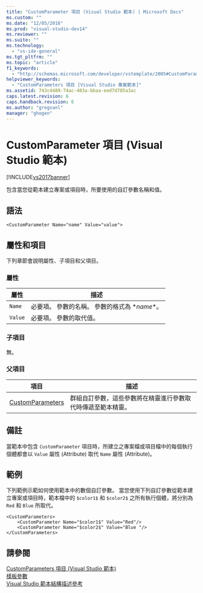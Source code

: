 ```yaml
---
title: "CustomParameter 項目 (Visual Studio 範本) | Microsoft Docs"
ms.custom: ""
ms.date: "12/05/2016"
ms.prod: "visual-studio-dev14"
ms.reviewer: ""
ms.suite: ""
ms.technology: 
  - "vs-ide-general"
ms.tgt_pltfrm: ""
ms.topic: "article"
f1_keywords: 
  - "http://schemas.microsoft.com/developer/vstemplate/2005#CustomParameter"
helpviewer_keywords: 
  - "CustomParameters 項目 [Visual Studio 專案範本]"
ms.assetid: 743c4489-74ac-403a-bbaa-eed7d785a3ac
caps.latest.revision: 6
caps.handback.revision: 6
ms.author: "gregvanl"
manager: "ghogen"
---
```

# CustomParameter 項目 (Visual Studio 範本)
[!INCLUDE[vs2017banner](../code-quality/includes/vs2017banner.md)]

包含當您從範本建立專案或項目時，所要使用的自訂參數名稱和值。  
  
## 語法  
  
```  
<CustomParameter Name="name" Value="value">  
```  
  
## 屬性和項目  
 下列章節會說明屬性、子項目和父項目。  
  
### 屬性  
  
|屬性|描述|  
|--------|--------|  
|`Name`|必要項。  參數的名稱。  參數的格式為 $*name*$。|  
|`Value`|必要項。  參數的取代值。|  
  
### 子項目  
 無。  
  
### 父項目  
  
|項目|描述|  
|--------|--------|  
|[CustomParameters](../extensibility/customparameters-element-visual-studio-templates.md)|群組自訂參數，這些參數將在精靈進行參數取代時傳遞至範本精靈。|  
  
## 備註  
 當範本中包含 `CustomParameter` 項目時，所建立之專案檔或項目檔中的每個執行個體都會以 `Value` 屬性 \(Attribute\) 取代 `Name` 屬性 \(Attribute\)。  
  
## 範例  
 下列範例示範如何使用範本中的數個自訂參數。  當您使用下列自訂參數從範本建立專案或項目時，範本檔中的 `$color1$` 和 `$color2$` 之所有執行個體，將分別為 `Red` 和 `Blue` 所取代。  
  
```  
<CustomParameters>  
    <CustomParameter Name="$color1$" Value="Red"/>  
    <CustomParameter Name="$color2$" Value="Blue "/>  
</CustomParameters>  
```  
  
## 請參閱  
 [CustomParameters 項目 \(Visual Studio 範本\)](../extensibility/customparameters-element-visual-studio-templates.md)   
 [樣板參數](../ide/template-parameters.md)   
 [Visual Studio 範本結構描述參考](../extensibility/visual-studio-template-schema-reference.md)